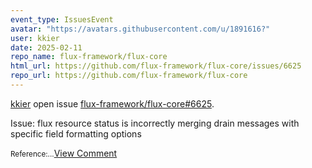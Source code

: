 ```yaml
---
event_type: IssuesEvent
avatar: "https://avatars.githubusercontent.com/u/1891616?"
user: kkier
date: 2025-02-11
repo_name: flux-framework/flux-core
html_url: https://github.com/flux-framework/flux-core/issues/6625
repo_url: https://github.com/flux-framework/flux-core
---
```


<a href='https://github.com/kkier' target='_blank'>kkier</a> open issue <a href='https://github.com/flux-framework/flux-core/issues/6625' target='_blank'>flux-framework/flux-core#6625</a>.

<p>Issue: flux resource status is incorrectly merging drain messages with specific field formatting options</p><small>Reference:...</small><a href='https://github.com/flux-framework/flux-core/issues/6625' target='_blank'>View Comment</a>